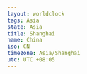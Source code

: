 ```yaml
---
layout: worldclock
tags: Asia
state: Asia
title: Shanghai
name: China
iso: CN
timezone: Asia/Shanghai
utc: UTC +08:05
---
```


